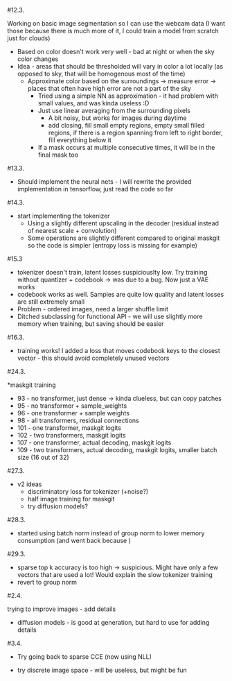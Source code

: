 #12.3. 

Working on basic image segmentation so I can use the webcam data (I want those because there is much more of it, I could train a model from scratch just for clouds)

* Based on color doesn't work very well - bad at night or when the sky color changes 
* Idea - areas that should be thresholded will vary in color a lot locally (as opposed to sky, that will be homogenous most of the time)
    * Approximate color based on the surroundings -> measure error -> places that often have high error are not a part of the sky
        * Tried using a simple NN as approximation - it had problem with small values, and was kinda useless :D
        * Just use linear averaging from the surrounding pixels
            * A bit noisy, but works for images during daytime
            * add closing, fill small empty regions, empty small filled regions, if there is a region spanning from left to right border, fill everything below it
        * If a mask occurs at multiple consecutive times, it will be in the final mask too

#13.3.

* Should implement the neural nets - I will rewrite the provided implementation in tensorflow, just read the code so far

#14.3.

* start implementing the tokenizer
    * Using a slightly different upscaling in the decoder (residual instead of nearest scale + convolution)
    * Some operations are slightly different compared to original maskgit so the code is simpler (entropy loss is missing for example)

#15.3

* tokenizer doesn't train, latent losses suspiciouslty low. Try training without quantizer + codebook -> was due to a bug. Now just a VAE works
* codebook works as well. Samples are quite low quality and latent losses are still extremely small
* Problem - ordered images, need a larger shuffle limit
* Ditched subclassing for functional API - we will use slightly more memory when training, but saving should be easier

#16.3.
* training works! I added a loss that moves codebook keys to the closest vector - this should avoid completely unused vectors


#24.3.

*maskgit training
 * 93 - no transformer, just dense -> kinda clueless, but can copy patches
 * 95 - no transformer + sample_weights
 * 96 - one transformer + sample weights
 * 98 - all transformers, residual connections
 * 101 - one transformer, maskgit logits
 * 102 - two transformers, maskgit logits
 * 107 - one transformer, actual decoding, maskgit logits
 * 109 - two transformers, actual decoding, maskgit logits, smaller batch size (16 out of 32)


#27.3.

* v2 ideas
    * discriminatory loss for tokenizer (+noise?)
    * half image training for maskgit
    * try diffusion models?

#28.3.
 * started using batch norm instead of group norm to lower memory consumption (and went back because )
 

#29.3.
 * sparse top k accuracy is too high -> suspicious. Might have only a few vectors that are used a lot! Would explain the slow tokenizer training
 * revert to group norm



#2.4.

trying to improve images - add details
 * diffusion models - is good at generation, but hard to use for adding details


#3.4.
 * Try going back to sparse CCE (now using NLL)

 * try discrete image space - will be useless, but might be fun




